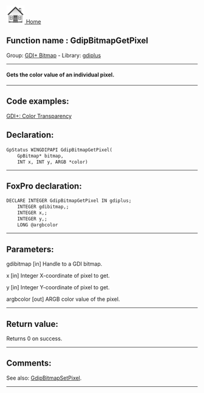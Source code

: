 [<img src="../../images/home.png"> Home ](https://github.com/VFPX/Win32API)  

## Function name : GdipBitmapGetPixel
Group: [GDI+ Bitmap](../../functions_group.md#GDIplus_Bitmap)  -  Library: [gdiplus](../../Libraries.md#gdiplus)  
***  


#### Gets the color value of an individual pixel.
***  


## Code examples:
[GDI+: Color Transparency](../../samples/sample_549.md)  

## Declaration:
```foxpro  
GpStatus WINGDIPAPI GdipBitmapGetPixel(
	GpBitmap* bitmap,
	INT x, INT y, ARGB *color)  
```  
***  


## FoxPro declaration:
```foxpro  
DECLARE INTEGER GdipBitmapGetPixel IN gdiplus;
	INTEGER gdibitmap,;
	INTEGER x,;
	INTEGER y,;
	LONG @argbcolor  
```  
***  


## Parameters:
gdibitmap
[in] Handle to a GDI bitmap.

x
[in] Integer X-coordinate of pixel to get.

y
[in] Integer Y-coordinate of pixel to get.

argbcolor
[out] ARGB color value of the pixel.  
***  


## Return value:
Returns 0 on success.  
***  


## Comments:
See also: [GdipBitmapSetPixel](../gdiplus/GdipBitmapSetPixel.md).  
  
***  

